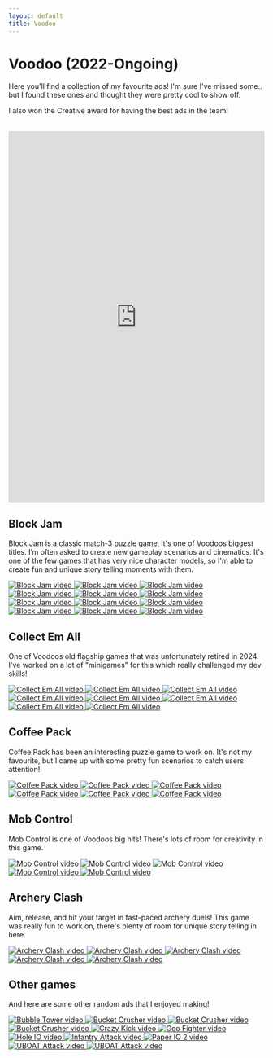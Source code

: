 ```yaml
---
layout: default
title: Voodoo
---
```


# Voodoo (2022-Ongoing)
Here you'll find a collection of my favourite ads! I'm sure I've missed some.. but I found these ones and thought they were pretty cool to show off.

I also won the Creative award for having the best ads in the team!
<div style="margin-top: 2rem;">
<iframe src="https://www.linkedin.com/embed/feed/update/urn:li:ugcPost:7122487121264693248" height="729" width="504" frameborder="0" allowfullscreen="" title="Embedded post"></iframe>
</div>

## Block Jam
Block Jam is a classic match-3 puzzle game, it's one of Voodoos biggest titles.
I’m often asked to create new gameplay scenarios and cinematics.
It's one of the few games that has very nice character models, so I'm able to create fun and unique story telling moments with them.

<div class="video-thumb-grid-wrapper">
  <div class="video-thumb-grid">
    <a href="https://youtube.com/watch?v=o4FMMymeing" target="_blank">
      <img src="https://img.youtube.com/vi/o4FMMymeing/hqdefault.jpg" class="video-thumb" alt="Block Jam video">
    </a>
    <a href="https://youtube.com/watch?v=W7H54im8bzw" target="_blank">
      <img src="https://img.youtube.com/vi/W7H54im8bzw/hqdefault.jpg" class="video-thumb" alt="Block Jam video">
    </a>
    <a href="https://youtube.com/watch?v=b3A4ZIfSuCo" target="_blank">
      <img src="https://img.youtube.com/vi/b3A4ZIfSuCo/hqdefault.jpg" class="video-thumb" alt="Block Jam video">
    </a>
    <a href="https://youtube.com/watch?v=9n5ggjqjwN8" target="_blank">
      <img src="https://img.youtube.com/vi/9n5ggjqjwN8/hqdefault.jpg" class="video-thumb" alt="Block Jam video">
    </a>
    <a href="https://youtube.com/watch?v=znSk04vE4nA" target="_blank">
      <img src="https://img.youtube.com/vi/znSk04vE4nA/hqdefault.jpg" class="video-thumb" alt="Block Jam video">
    </a>
    <a href="https://youtube.com/watch?v=4wnHSRq4S5w" target="_blank">
      <img src="https://img.youtube.com/vi/4wnHSRq4S5w/hqdefault.jpg" class="video-thumb" alt="Block Jam video">
    </a>
    <a href="https://youtube.com/watch?v=EGi58PUaxRk" target="_blank">
      <img src="https://img.youtube.com/vi/EGi58PUaxRk/hqdefault.jpg" class="video-thumb" alt="Block Jam video">
    </a>
    <a href="https://youtube.com/watch?v=pBRTIaALmcs" target="_blank">
      <img src="https://img.youtube.com/vi/pBRTIaALmcs/hqdefault.jpg" class="video-thumb" alt="Block Jam video">
    </a>
    <a href="https://youtube.com/watch?v=fm588B9h_AE" target="_blank">
      <img src="https://img.youtube.com/vi/fm588B9h_AE/hqdefault.jpg" class="video-thumb" alt="Block Jam video">
    </a>
    <a href="https://youtube.com/watch?v=_mwSjaeyqgo" target="_blank">
      <img src="https://img.youtube.com/vi/_mwSjaeyqgo/hqdefault.jpg" class="video-thumb" alt="Block Jam video">
    </a>
    <a href="https://youtube.com/watch?v=gBAslXsYlWM" target="_blank">
      <img src="https://img.youtube.com/vi/gBAslXsYlWM/hqdefault.jpg" class="video-thumb" alt="Block Jam video">
    </a>
    <a href="https://youtube.com/watch?v=EmU1hUYfygU" target="_blank">
      <img src="https://img.youtube.com/vi/EmU1hUYfygU/hqdefault.jpg" class="video-thumb" alt="Block Jam video">
    </a>
  </div>
</div>

## Collect Em All

One of Voodoos old flagship games that was unfortunately retired in 2024.
I've worked on a lot of "minigames" for this which really challenged my dev skills!

<div class="video-thumb-grid-wrapper">
  <div class="video-thumb-grid">
    <a href="https://youtube.com/watch?v=0UlDCEL2aXY" target="_blank">
      <img src="https://img.youtube.com/vi/0UlDCEL2aXY/hqdefault.jpg" class="video-thumb" alt="Collect Em All video">
    </a>
    <a href="https://youtube.com/watch?v=4FKubZeLqDU" target="_blank">
      <img src="https://img.youtube.com/vi/4FKubZeLqDU/hqdefault.jpg" class="video-thumb" alt="Collect Em All video">
    </a>
    <a href="https://youtube.com/watch?v=LcUpbypp2J0" target="_blank">
      <img src="https://img.youtube.com/vi/LcUpbypp2J0/hqdefault.jpg" class="video-thumb" alt="Collect Em All video">
    </a>
    <a href="https://youtube.com/watch?v=Td-gT3LfmLc" target="_blank">
      <img src="https://img.youtube.com/vi/Td-gT3LfmLc/hqdefault.jpg" class="video-thumb" alt="Collect Em All video">
    </a>
    <a href="https://youtube.com/watch?v=usjKaGpcvvw" target="_blank">
      <img src="https://img.youtube.com/vi/usjKaGpcvvw/hqdefault.jpg" class="video-thumb" alt="Collect Em All video">
    </a>
    <a href="https://youtube.com/watch?v=4Rmin_UQCcE" target="_blank">
      <img src="https://img.youtube.com/vi/4Rmin_UQCcE/hqdefault.jpg" class="video-thumb" alt="Collect Em All video">
    </a>
    <a href="https://youtube.com/watch?v=HsTSGDkiubg" target="_blank">
      <img src="https://img.youtube.com/vi/HsTSGDkiubg/hqdefault.jpg" class="video-thumb" alt="Collect Em All video">
    </a>
    <a href="https://youtube.com/watch?v=ZO-59MZbrqM" target="_blank">
      <img src="https://img.youtube.com/vi/ZO-59MZbrqM/hqdefault.jpg" class="video-thumb" alt="Collect Em All video">
    </a>
  </div>
</div>

## Coffee Pack

Coffee Pack has been an interesting puzzle game to work on.
It's not my favourite, but I came up with some pretty fun scenarios to catch users attention!

<div class="video-thumb-grid-wrapper">
  <div class="video-thumb-grid">
    <a href="https://youtube.com/watch?v=sU2seqD10wA" target="_blank">
      <img src="https://img.youtube.com/vi/sU2seqD10wA/hqdefault.jpg" class="video-thumb" alt="Coffee Pack video">
    </a>
    <a href="https://youtube.com/watch?v=e42dCCgk8Aw" target="_blank">
      <img src="https://img.youtube.com/vi/e42dCCgk8Aw/hqdefault.jpg" class="video-thumb" alt="Coffee Pack video">
    </a>
    <a href="https://youtube.com/watch?v=7Z_4l8J2F0Y" target="_blank">
      <img src="https://img.youtube.com/vi/7Z_4l8J2F0Y/hqdefault.jpg" class="video-thumb" alt="Coffee Pack video">
    </a>
    <a href="https://youtube.com/watch?v=60Du_mQejIY" target="_blank">
      <img src="https://img.youtube.com/vi/60Du_mQejIY/hqdefault.jpg" class="video-thumb" alt="Coffee Pack video">
    </a>
    <a href="https://youtube.com/watch?v=K30KzRGLPeg" target="_blank">
      <img src="https://img.youtube.com/vi/K30KzRGLPeg/hqdefault.jpg" class="video-thumb" alt="Coffee Pack video">
    </a>
    <a href="https://youtube.com/watch?v=LqoBjyp4oGw" target="_blank">
      <img src="https://img.youtube.com/vi/LqoBjyp4oGw/hqdefault.jpg" class="video-thumb" alt="Coffee Pack video">
    </a>
  </div>
</div>

## Mob Control

Mob Control is one of Voodoos big hits!
There's lots of room for creativity in this game.

<div class="video-thumb-grid-wrapper">
  <div class="video-thumb-grid">
    <a href="https://youtube.com/watch?v=jxYsk1Ugtdw" target="_blank">
      <img src="https://img.youtube.com/vi/jxYsk1Ugtdw/hqdefault.jpg" class="video-thumb" alt="Mob Control video">
    </a>
    <a href="https://youtube.com/watch?v=JQSj6RJBakw" target="_blank">
      <img src="https://img.youtube.com/vi/JQSj6RJBakw/hqdefault.jpg" class="video-thumb" alt="Mob Control video">
    </a>
    <a href="https://youtube.com/watch?v=BgLdA5bIYzU" target="_blank">
      <img src="https://img.youtube.com/vi/BgLdA5bIYzU/hqdefault.jpg" class="video-thumb" alt="Mob Control video">
    </a>
    <a href="https://youtube.com/watch?v=BgLdA5bIYzU" target="_blank">
      <img src="https://img.youtube.com/vi/arkJirp06fo/hqdefault.jpg" class="video-thumb" alt="Mob Control video">
    </a>
    <a href="https://youtube.com/watch?v=BgLdA5bIYzU" target="_blank">
      <img src="https://img.youtube.com/vi/WHHhoOZLTHE/hqdefault.jpg" class="video-thumb" alt="Mob Control video">
    </a>
  </div>
</div>

## Archery Clash

Aim, release, and hit your target in fast-paced archery duels!
This game was really fun to work on, there's plenty of room for unique story telling in here.

<div class="video-thumb-grid-wrapper">
  <div class="video-thumb-grid">
    <a href="https://youtube.com/watch?v=Zm0tsDtz6ug" target="_blank">
      <img src="https://img.youtube.com/vi/Zm0tsDtz6ug/hqdefault.jpg" class="video-thumb" alt="Archery Clash video">
    </a>
    <a href="https://youtube.com/watch?v=EbkiOjXr7K4" target="_blank">
      <img src="https://img.youtube.com/vi/EbkiOjXr7K4/hqdefault.jpg" class="video-thumb" alt="Archery Clash video">
    </a>
    <a href="https://youtube.com/watch?v=xYOC6JpClUs" target="_blank">
      <img src="https://img.youtube.com/vi/xYOC6JpClUs/hqdefault.jpg" class="video-thumb" alt="Archery Clash video">
    </a>
    <a href="https://youtube.com/watch?v=piEj5y3y-g4" target="_blank">
      <img src="https://img.youtube.com/vi/piEj5y3y-g4/hqdefault.jpg" class="video-thumb" alt="Archery Clash video">
    </a>
    <a href="https://youtube.com/watch?v=zrFeSp6JNWI" target="_blank">
      <img src="https://img.youtube.com/vi/zrFeSp6JNWI/hqdefault.jpg" class="video-thumb" alt="Archery Clash video">
    </a>
  </div>
</div>

## Other games

And here are some other random ads that I enjoyed making!

<div class="video-thumb-grid-wrapper">
  <div class="video-thumb-grid">
    <a href="https://youtube.com/watch?v=0GMXrDXJMKw" target="_blank">
      <img src="https://img.youtube.com/vi/0GMXrDXJMKw/hqdefault.jpg" class="video-thumb" alt="Bubble Tower video">
    </a>
    <a href="https://youtube.com/watch?v=rPjSeC8Z7w0" target="_blank">
      <img src="https://img.youtube.com/vi/rPjSeC8Z7w0/hqdefault.jpg" class="video-thumb" alt="Bucket Crusher video">
    </a>
    <a href="https://youtube.com/watch?v=o4IwnS6iKcA" target="_blank">
      <img src="https://img.youtube.com/vi/o4IwnS6iKcA/hqdefault.jpg" class="video-thumb" alt="Bucket Crusher video">
    </a>
    <a href="https://youtube.com/watch?v=1G8OWEVlCZ4" target="_blank">
      <img src="https://img.youtube.com/vi/1G8OWEVlCZ4/hqdefault.jpg" class="video-thumb" alt="Bucket Crusher video">
    </a>
    <a href="https://youtube.com/watch?v=EkCwwgIJLvs" target="_blank">
      <img src="https://img.youtube.com/vi/EkCwwgIJLvs/hqdefault.jpg" class="video-thumb" alt="Crazy Kick video">
    </a>
    <a href="https://youtube.com/watch?v=O0_9Mhgt1j0" target="_blank">
      <img src="https://img.youtube.com/vi/O0_9Mhgt1j0/hqdefault.jpg" class="video-thumb" alt="Goo Fighter video">
    </a>
    <a href="https://youtube.com/watch?v=fmEvQbC5E9I" target="_blank">
      <img src="https://img.youtube.com/vi/fmEvQbC5E9I/hqdefault.jpg" class="video-thumb" alt="Hole IO video">
    </a>
    <a href="https://youtube.com/watch?v=8nlj39hQblU" target="_blank">
      <img src="https://img.youtube.com/vi/8nlj39hQblU/hqdefault.jpg" class="video-thumb" alt="Infantry Attack video">
    </a>
    <a href="https://youtube.com/watch?v=LZA6_oBdSaQ" target="_blank">
      <img src="https://img.youtube.com/vi/LZA6_oBdSaQ/hqdefault.jpg" class="video-thumb" alt="Paper IO 2 video">
    </a>
    <a href="https://youtube.com/watch?v=gxnGREnI9gw" target="_blank">
      <img src="https://img.youtube.com/vi/gxnGREnI9gw/hqdefault.jpg" class="video-thumb" alt="UBOAT Attack video">
    </a>
    <a href="https://youtube.com/watch?v=h2dd2nEaECc" target="_blank">
      <img src="https://img.youtube.com/vi/h2dd2nEaECc/hqdefault.jpg" class="video-thumb" alt="UBOAT Attack video">
    </a>
  </div>
</div>